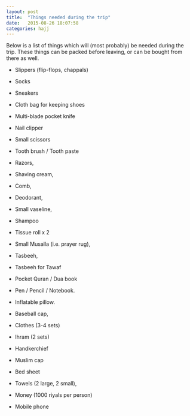 ```yaml
---
layout: post
title:  "Things needed during the trip"
date:   2015-08-26 18:07:58
categories: hajj
---
```


Below is a list of things which will (most probably) be needed during the trip. These things can be packed before leaving, or can be bought from there as well. 

- Slippers (flip-flops, chappals)
- Socks
- Sneakers
- Cloth bag for keeping shoes
- Multi-blade pocket knife

- Nail clipper
- Small scissors
- Tooth brush / Tooth paste
- Razors,
- Shaving cream,
- Comb,
- Deodorant,
- Small vaseline,
- Shampoo
- Tissue roll x 2

- Small Musalla (i.e. prayer rug),
- Tasbeeh,
- Tasbeeh for Tawaf
- Pocket Quran / Dua book
- Pen / Pencil / Notebook.

- Inflatable pillow.
- Baseball cap,
- Clothes (3-4 sets)
- Ihram (2 sets)
- Handkerchief
- Muslim cap
- Bed sheet
- Towels (2 large, 2 small),

- Money (1000 riyals per person)
- Mobile phone
